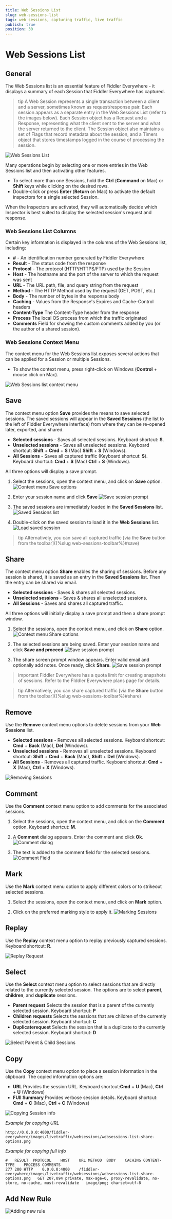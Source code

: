 ```yaml
---
title: Web Sessions List
slug: web-sessions-list
tags: web sessions, capturing traffic, live traffic
publish: true
position: 30
---
```


# Web Sessions List

## General

The Web Sessions list is an essential feature of Fiddler Everywhere - it displays a summary of each Session that Fiddler Everywhere has captured.

>tip A Web Session represents a single transaction between a client and a server, sometimes known as request/response pair. Each session appears as a separate entry in the Web Sessions List (refer to the images below). Each Session object has a Request and a Response, representing what the client sent to the server and what the server returned to the client. The Session object also maintains a set of Flags that record metadata about the session, and a Timers object that stores timestamps logged in the course of processing the session.

![Web Sessions List](../../../images/livetraffic/websessions/websessions-list-all.png)

Many operations begin by selecting one or more entries in the Web Sessions list and then activating other features.
- To select more than one Sessions, hold the __Ctrl__ (__Command__ on Mac) or __Shift__ keys while clicking on the desired rows.
- Double-click or press __Enter__ (__Return__ on Mac) to activate the default inspectors for a single selected Session.

When the Inspectors are activated, they will automatically decide which Inspector is best suited to display the selected session's request and response.

### Web Sessions List Columns

Certain key information is displayed in the columns of the Web Sessions list, including:

- __\#__ - An identification number generated by Fiddler Everywhere
- __Result__ - The status code from the response
- __Protocol__ - The protocol (HTTP/HTTPS/FTP) used by the Session
- __Host__ - The hostname and the port of the server to which the request was sent
- __URL__ - The URL path, file, and query string from the request
- __Method__ - The HTTP Method used by the request (GET, POST, etc.)
- __Body__ - The number of bytes in the response body
- __Caching__ - Values from the Response's Expires and Cache-Control headers
- __Content-Type__ The Content-Type header from the response
- __Process__ The local OS process from which the traffic originated
- __Comments__ Field for showing the custom comments added by you (or the author of a shared session).

### Web Sessions Context Menu

The context menu for the Web Sessions list exposes several actions that can be applied for a Session or multiple Sessions.
- To show the context menu, press right-click on Windows (__Control__ + mouse click on Mac).

![Web Sessions list context menu](../../../images/livetraffic/websessions/websessions-list-context-menu.png)

## Save

The context menu option __Save__ provides the means to save selected sessions. The saved sessions will appear in the __Saved Sessions__ (the list to the left of Fiddler Everywhere interface) from where they can be re-opened later, exported, and shared.

- __Selected sessions__ - Saves all selected sessions. Keyboard shortcut: __S__.
- __Unselected sessions__ - Saves all unselected sessions. Keyboard shortcut: __Shift__ + __Cmd__ + __S__ (Mac)  __Shift__ + __S__ (Windows).
- __All Sessions__ - Saves all captured traffic (Keyboard shortcut: __S__). Keyboard shortcut: __Cmd__ + __S__ (Mac)  __Ctrl__ + __S__ (Windows).

All three options will display a save prompt.

1.  Select the sessions, open the context menu, and click on __Save__ option.
![Context menu Save options](../../../images/livetraffic/websessions/websessions-list-context-save-options.png)

2. Enter your session name and click __Save__
![Save session prompt](../../../images/livetraffic/websessions/websessions-list-context-save.png)

3. The saved sessions are immediately loaded in the __Saved Sessions__ list.
![Saved Sessions list](../../../images/livetraffic/websessions/websessions-list-context-saved-list.png)

4. Double-click on the saved session to load it in the __Web Sessions__ list.
![Load saved session](../../../images/livetraffic/websessions/websessions-list-context-saved-loaded.png)

>tip Alternatively, you can save all captured traffic [via the __Save__ button from the toolbar]({%slug web-sessions-toolbar%}#save)

## Share

The context menu option __Share__ enables the sharing of sessions. Before any session is shared, it is saved as an entry in the __Saved Sessions__ list. Then the entry can be shared via email.

- __Selected sessions__ - Saves & shares all selected sessions.
- __Unselected sessions__ - Saves & shares all unselected sessions.
- __All Sessions__ - Saves and shares all captured traffic.

All three options will initially display a save prompt and then a share prompt window.

1. Select the sessions, open the context menu,  and click on __Share__ option.
![Context menu Share options](../../../images/livetraffic/websessions/websessions-list-share-options.png)

2. The selected sessions are being saved. Enter your session name and click __Save and proceed__
![Save session prompt](../../../images/livetraffic/websessions/websessions-list-context-save.png)

3. The share screen prompt window appears. Enter valid email and optionally add notes. Once ready, click __Share__.
![Save session prompt](../../../images/livetraffic/websessions/websessions-list-share-email-window.png)

>important Fiddler Everywhere has a quota limit for creating snapshots of sessions. Refer to the FIddler Everywhere plans page for details.

>tip Alternatively, you can share captured traffic [via the __Share__ button from the toolbar]({%slug web-sessions-toolbar%}#share)

## Remove

Use the __Remove__ context menu options to delete sessions from your __Web Sessions__ list. 

- __Selected sessions__ - Removes all selected sessions. Keyboard shortcut: __Cmd__ + __Back__ (Mac), __Del__ (Windows).
- __Unselected sessions__ - Removes all unselected sessions. Keyboard shortcut: __Shift__ + __Cmd__ + __Back__ (Mac), __Shift__ + __Del__ (Windows).
- __All Sessions__ - Removes all captured traffic. Keyboard shortcut: __Cmd__ + __X__ (Mac), __Ctrl__ + __X__ (Windows).

![Removing Sessions](../../../images/livetraffic/websessions/websessions-list-remove.png)

## Comment

Use the __Comment__ context menu option to add comments for the associated sessions. 

1. Select the sessions, open the context menu, and click on the __Comment__ option. Keyboard shortcut: __M__.

2. A __Comment__ dialog appears. Enter the comment and click __Ok__. 
![Comment dialog](../../../images/livetraffic/websessions/websessions-list-comment-prompt.png)

3. The text is added to the comment field for the selected sessions.
![Comment Field](../../../images/livetraffic/websessions/websessions-list-comment-field.png)

## Mark

Use the __Mark__ context menu option to apply different colors or to strikeout selected sessions.

1. Select the sessions, open the context menu, and click on __Mark__ option.

2. Click on the preferred marking style to apply it.
![Marking Sessions](../../../images/livetraffic/websessions/websessions-list-mark.png)

## Replay

Use the __Replay__ context menu option to replay previously captured sessions.  Keyboard shortcut: __R__.

![Replay Request](../../../images/livetraffic/websessions/websessions-list-replay.png)

## Select

Use the __Select__ context menu option to select sessions that are directly related to the currently selected session. The options are to select __parent__, __children__, and __duplicate__ sessions.

- __Parent request__ Selects the session that is a parent of the currently selected session. Keyboard shortcut: __P__
- __Children requests__ Selects the sessions that are children of the currently selected session. Keyboard shortcut: __C__
- __Duplicaterequest__ Selects the session that is a duplicate to the currently selected session. Keyboard shortcut: __D__

![Select Parent & Child Sessions](../../../images/livetraffic/websessions/websessions-list-select-child.png)

## Copy

Use the __Copy__ context menu option to place a session information in the clipboard. The copied information options are:

- __URL__ Provides the session URL. Keyboard shortcut:__Cmd__ + __U__ (Mac), __Ctrl__ + __U__ (Windows)
- __FUll Summary__ Provides verbose session details. Keyboard shortcut: __Cmd__ + __C__ (Mac), __Ctrl__ + __C__ (Windows)

![Copying Session info](../../../images/livetraffic/websessions/websessions-list-copy-full.png)

_Example for copying URL_
```
http://0.0.0.0:4000/fiddler-everywhere/images/livetraffic/websessions/websessions-list-share-options.png
```

_Example for copying full info_
```
#	RESULT	PROTOCOL	HOST	URL	METHOD	BODY	CACHING	CONTENT-TYPE	PROCESS	COMMENTS
277	200	HTTP	0.0.0.0:4000	/fiddler-everywhere/images/livetraffic/websessions/websessions-list-share-options.png	GET	207,094	private, max-age=0, proxy-revalidate, no-store, no-cache, must-revalidate	image/png; charset=utf-8		
```

## Add New Rule

![Adding new rule](../../../images/livetraffic/websessions/websessions-list-newrule.png)